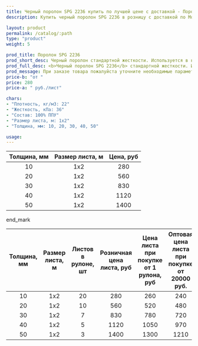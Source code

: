 ```yaml
---
title: Черный поролон SPG 2236 купить по лучшей цене с доставкой - Поролоныч
description: Купить черный поролон SPG 2236 в розницу с доставкой по Москве в интернет-магазине Поролоныча.

layout: product
permalink: /catalog/:path
type: "product"
weight: 5

prod_title: Поролон SPG 2236
prod_short_desc: Черный поролон стандартной жесткости. Используется в качестве упаковки для хрупких изделий, подарков а так же при перевозке.
prod_full_desc: <b>Черный поролон SPG 2236</b> стандартной жесткости. Используется в качестве упаковки для хрупких изделий, подарков а так же при перевозке.
prod_message: При заказе товара пожалуйста уточните необходимые параметры (толщина и количество листов).
price-b: "от "
price: 280
price-a: " руб./лист"

chars:
- "Плотность, кг/м3: 22"
- "Жесткость, кПа: 36"
- "Состав: 100% ППУ"
- "Размер листа, м: 1х2"
- "Толщина, мм: 10, 20, 30, 40, 50"

usage:
---
```

| Толщина, мм | Размер листа, м |Цена, руб
|:-----------:|:---------------:|:-------:|
|10|1x2|280
|20|1x2|560
|30|1x2|830
|40|1x2|1120
|50|1x2|1400

end_mark

| Толщина, мм | Размер листа, м | Листов в рулоне, шт | Розничная цена листа, руб | Цена листа при покупке от 1 рулона, руб | Оптовая цена листа при покупке от 20000 руб. |
|:-----------:|:---------------:|:-------------------:|:---------------------------:|:-----------------------------------------:|:----------------------------------------------:|
|10|1x2|20|280|260|240|
|20|1x2|10|560|520|480
|30|1x2|7|830|780|720
|40|1x2|5|1120|1050|970
|50|1x2|3|1400|1300|1210